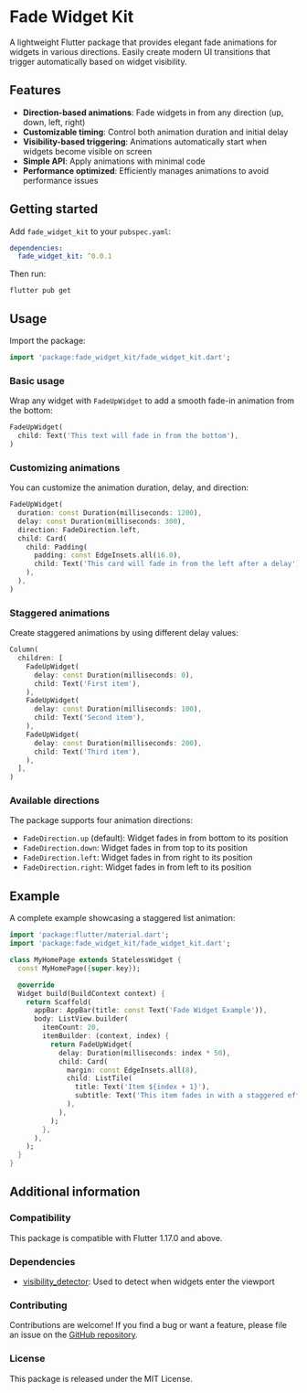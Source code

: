 # Fade Widget Kit

A lightweight Flutter package that provides elegant fade animations for widgets in various directions. Easily create modern UI transitions that trigger automatically based on widget visibility.

## Features

- **Direction-based animations**: Fade widgets in from any direction (up, down, left, right)
- **Customizable timing**: Control both animation duration and initial delay
- **Visibility-based triggering**: Animations automatically start when widgets become visible on screen
- **Simple API**: Apply animations with minimal code
- **Performance optimized**: Efficiently manages animations to avoid performance issues

## Getting started

Add `fade_widget_kit` to your `pubspec.yaml`:

```yaml
dependencies:
  fade_widget_kit: ^0.0.1
```

Then run:

```
flutter pub get
```

## Usage

Import the package:

```dart
import 'package:fade_widget_kit/fade_widget_kit.dart';
```

### Basic usage

Wrap any widget with `FadeUpWidget` to add a smooth fade-in animation from the bottom:

```dart
FadeUpWidget(
  child: Text('This text will fade in from the bottom'),
)
```

### Customizing animations

You can customize the animation duration, delay, and direction:

```dart
FadeUpWidget(
  duration: const Duration(milliseconds: 1200),
  delay: const Duration(milliseconds: 300),
  direction: FadeDirection.left,
  child: Card(
    child: Padding(
      padding: const EdgeInsets.all(16.0),
      child: Text('This card will fade in from the left after a delay'),
    ),
  ),
)
```

### Staggered animations

Create staggered animations by using different delay values:

```dart
Column(
  children: [
    FadeUpWidget(
      delay: const Duration(milliseconds: 0),
      child: Text('First item'),
    ),
    FadeUpWidget(
      delay: const Duration(milliseconds: 100),
      child: Text('Second item'),
    ),
    FadeUpWidget(
      delay: const Duration(milliseconds: 200),
      child: Text('Third item'),
    ),
  ],
)
```

### Available directions

The package supports four animation directions:

- `FadeDirection.up` (default): Widget fades in from bottom to its position
- `FadeDirection.down`: Widget fades in from top to its position
- `FadeDirection.left`: Widget fades in from right to its position
- `FadeDirection.right`: Widget fades in from left to its position

## Example

A complete example showcasing a staggered list animation:

```dart
import 'package:flutter/material.dart';
import 'package:fade_widget_kit/fade_widget_kit.dart';

class MyHomePage extends StatelessWidget {
  const MyHomePage({super.key});

  @override
  Widget build(BuildContext context) {
    return Scaffold(
      appBar: AppBar(title: const Text('Fade Widget Example')),
      body: ListView.builder(
        itemCount: 20,
        itemBuilder: (context, index) {
          return FadeUpWidget(
            delay: Duration(milliseconds: index * 50),
            child: Card(
              margin: const EdgeInsets.all(8),
              child: ListTile(
                title: Text('Item ${index + 1}'),
                subtitle: Text('This item fades in with a staggered effect'),
              ),
            ),
          );
        },
      ),
    );
  }
}
```

## Additional information

### Compatibility

This package is compatible with Flutter 1.17.0 and above.

### Dependencies

- [visibility_detector](https://pub.dev/packages/visibility_detector): Used to detect when widgets enter the viewport

### Contributing

Contributions are welcome! If you find a bug or want a feature, please file an issue on the [GitHub repository](https://github.com/yourusername/my_package).

### License

This package is released under the MIT License.